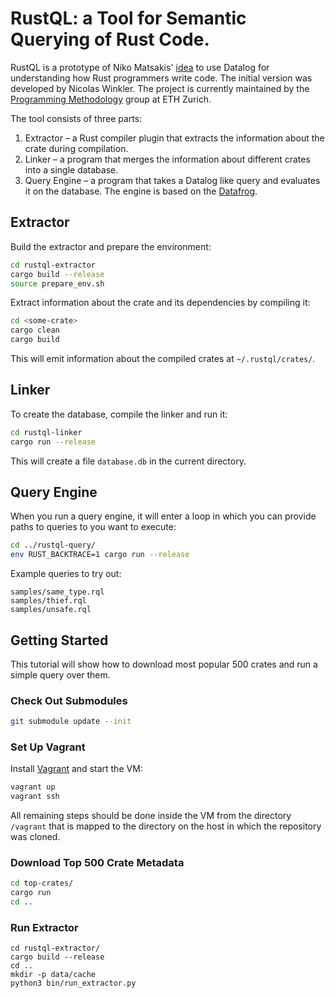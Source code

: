 # RustQL: a Tool for Semantic Querying of Rust Code.

RustQL is a prototype of Niko Matsakis'
[idea](http://smallcultfollowing.com/babysteps/blog/2017/02/17/project-idea-datalog-output-from-rustc/)
to use Datalog for understanding how Rust programmers write code. The
initial version was developed by Nicolas Winkler. The project is
currently maintained by the [Programming
Methodology](http://www.pm.inf.ethz.ch/) group at ETH Zurich.

The tool consists of three parts:

1.  Extractor – a Rust compiler plugin that extracts the information
    about the crate during compilation.
2.  Linker – a program that merges the information about different
    crates into a single database.
3.  Query Engine – a program that takes a Datalog like query and
    evaluates it on the database. The engine is based on the
    [Datafrog](https://crates.io/crates/datafrog).

## Extractor

Build the extractor and prepare the environment:

```bash
cd rustql-extractor
cargo build --release
source prepare_env.sh
```

Extract information about the crate and its dependencies by compiling
it:

```bash
cd <some-crate>
cargo clean
cargo build
```

This will emit information about the compiled crates at `~/.rustql/crates/`.

## Linker

To create the database, compile the linker and run it:

```bash
cd rustql-linker
cargo run --release
```

This will create a file `database.db` in the current directory.

## Query Engine

When you run a query engine, it will enter a loop in which you can
provide paths to queries to you want to execute:

```bash
cd ../rustql-query/
env RUST_BACKTRACE=1 cargo run --release
```

Example queries to try out:

```plain
samples/same_type.rql
samples/thief.rql
samples/unsafe.rql
```

## Getting Started

This tutorial will show how to download most popular 500 crates and run
a simple query over them.

### Check Out Submodules


```bash
git submodule update --init
```

### Set Up Vagrant

Install [Vagrant](https://www.vagrantup.com/) and start the VM:

```bash
vagrant up
vagrant ssh
```

All remaining steps should be done inside the VM from the directory
`/vagrant` that is mapped to the directory on the host in which the
repository was cloned.

### Download Top 500 Crate Metadata

```bash
cd top-crates/
cargo run
cd ..
```

### Run Extractor

```
cd rustql-extractor/
cargo build --release
cd ..
mkdir -p data/cache
python3 bin/run_extractor.py
```
